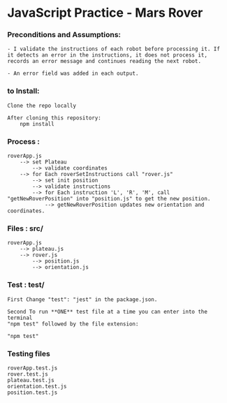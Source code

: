 # JavaScript Practice - Mars Rover 

### Preconditions and Assumptions:

    - I validate the instructions of each robot before processing it. If it detects an error in the instructions, it does not process it, records an error message and continues reading the next robot.
    
    - An error field was added in each output.


### to Install:

    Clone the repo locally 

    After cloning this repository:
        npm install


### Process : 
    roverApp.js  
        --> set Plateau
            --> validate coordinates
        --> for Each roverSetInstructions call "rover.js"
            --> set init position
            --> validate instructions
            --> for Each instruction 'L', 'R', 'M', call "getNewRoverPosition" into "position.js" to get the new position.
                --> getNewRoverPosition updates new orientation and coordinates.

### Files : src/
    roverApp.js 
        --> plateau.js
        --> rover.js   
            --> position.js 
            --> orientation.js


### Test : test/

    First Change "test": "jest" in the package.json.

    Second To run **ONE** test file at a time you can enter into the terminal 
    "npm test" followed by the file extension:

    "npm test"

### Testing files
    roverApp.test.js
    rover.test.js
    plateau.test.js
    orientation.test.js
    position.test.js 
    


